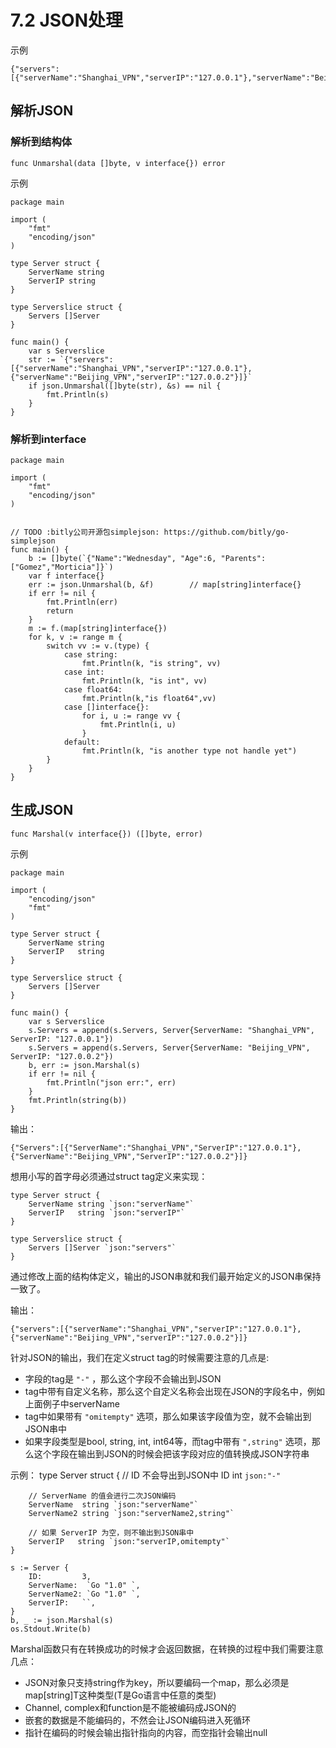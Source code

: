 # 7.2 JSON处理

示例

	{"servers":[{"serverName":"Shanghai_VPN","serverIP":"127.0.0.1"},"serverName":"Beijing_VPN","serverIP":"127.0.0.2"}]}

## 解析JSON

### 解析到结构体

	func Unmarshal(data []byte, v interface{}) error

示例

	package main
	
	import (
		"fmt"
		"encoding/json"
	)
	
	type Server struct {
		ServerName string
		ServerIP string
	}
	
	type Serverslice struct {
		Servers []Server
	}
	
	func main() {
		var s Serverslice
		str := `{"servers":[{"serverName":"Shanghai_VPN","serverIP":"127.0.0.1"},{"serverName":"Beijing_VPN","serverIP":"127.0.0.2"}]}`
		if json.Unmarshal([]byte(str), &s) == nil {
			fmt.Println(s)
		}
	}

### 解析到interface

	package main
	
	import (
		"fmt"
		"encoding/json"
	)
	
	
	// TODO :bitly公司开源包simplejson: https://github.com/bitly/go-simplejson
	func main() {
		b := []byte(`{"Name":"Wednesday", "Age":6, "Parents":["Gomez","Morticia"]}`)
		var f interface{}
		err := json.Unmarshal(b, &f)		// map[string]interface{}
		if err != nil {
			fmt.Println(err)
			return
		}
		m := f.(map[string]interface{})
		for k, v := range m {
			switch vv := v.(type) {
				case string:
					fmt.Println(k, "is string", vv)
				case int:
					fmt.Println(k, "is int", vv)
				case float64:
					fmt.Println(k,"is float64",vv)
				case []interface{}:
					for i, u := range vv {
						fmt.Println(i, u)
					}
				default:
					fmt.Println(k, "is another type not handle yet")
			}
		}
	}

## 生成JSON

	func Marshal(v interface{}) ([]byte, error)

示例

	package main
	
	import (
		"encoding/json"
		"fmt"
	)
	
	type Server struct {
		ServerName string
		ServerIP   string
	}
	
	type Serverslice struct {
		Servers []Server
	}
	
	func main() {
		var s Serverslice
		s.Servers = append(s.Servers, Server{ServerName: "Shanghai_VPN", ServerIP: "127.0.0.1"})
		s.Servers = append(s.Servers, Server{ServerName: "Beijing_VPN", ServerIP: "127.0.0.2"})
		b, err := json.Marshal(s)
		if err != nil {
			fmt.Println("json err:", err)
		}
		fmt.Println(string(b))
	}

输出：

	{"Servers":[{"ServerName":"Shanghai_VPN","ServerIP":"127.0.0.1"},{"ServerName":"Beijing_VPN","ServerIP":"127.0.0.2"}]}

想用小写的首字母必须通过struct tag定义来实现：

	type Server struct {
	    ServerName string `json:"serverName"`
	    ServerIP   string `json:"serverIP"`
	}
	
	type Serverslice struct {
	    Servers []Server `json:"servers"`
	}
通过修改上面的结构体定义，输出的JSON串就和我们最开始定义的JSON串保持一致了。

输出：

	{"servers":[{"serverName":"Shanghai_VPN","serverIP":"127.0.0.1"},{"serverName":"Beijing_VPN","serverIP":"127.0.0.2"}]}

针对JSON的输出，我们在定义struct tag的时候需要注意的几点是:
* 字段的tag是 `"-"` ，那么这个字段不会输出到JSON
* tag中带有自定义名称，那么这个自定义名称会出现在JSON的字段名中，例如上面例子中serverName
* tag中如果带有 `"omitempty"` 选项，那么如果该字段值为空，就不会输出到JSON串中
* 如果字段类型是bool, string, int, int64等，而tag中带有 `",string"` 选项，那么这个字段在输出到JSON的时候会把该字段对应的值转换成JSON字符串

示例：
	type Server struct {
	    // ID 不会导出到JSON中
	    ID int `json:"-"`
	
	    // ServerName 的值会进行二次JSON编码
	    ServerName  string `json:"serverName"`
	    ServerName2 string `json:"serverName2,string"`
	
	    // 如果 ServerIP 为空，则不输出到JSON串中
	    ServerIP   string `json:"serverIP,omitempty"`
	}
	
	s := Server {
	    ID:         3,
	    ServerName:  `Go "1.0" `,
	    ServerName2: `Go "1.0" `,
	    ServerIP:   ``,
	}
	b, _ := json.Marshal(s)
	os.Stdout.Write(b)

Marshal函数只有在转换成功的时候才会返回数据，在转换的过程中我们需要注意几点：
* JSON对象只支持string作为key，所以要编码一个map，那么必须是map[string]T这种类型(T是Go语言中任意的类型)
* Channel, complex和function是不能被编码成JSON的
* 嵌套的数据是不能编码的，不然会让JSON编码进入死循环
* 指针在编码的时候会输出指针指向的内容，而空指针会输出null




